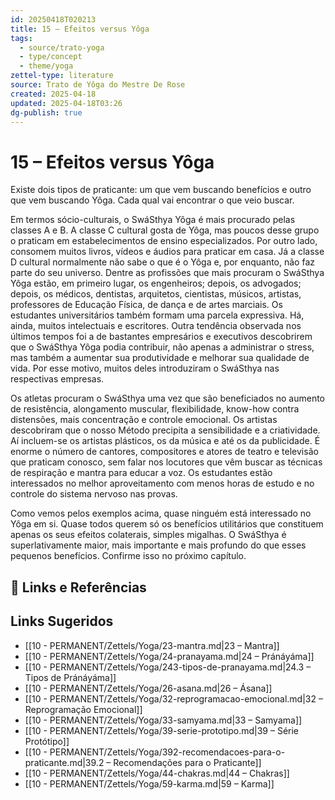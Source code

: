 ```yaml
---
id: 20250418T020213
title: 15 – Efeitos versus Yôga
tags:
  - source/trato-yoga
  - type/concept
  - theme/yoga
zettel-type: literature
source: Trato de Yôga do Mestre De Rose
created: 2025-04-18
updated: 2025-04-18T03:26
dg-publish: true
---
```


# 15 – Efeitos versus Yôga

Existe dois tipos de praticante: um que vem buscando benefícios e outro que vem buscando Yôga. Cada qual vai encontrar o que veio buscar.

Em termos sócio-culturais, o SwáSthya Yôga é mais procurado pelas classes A e B. A classe C cultural gosta de Yôga, mas poucos desse grupo o praticam em estabelecimentos de ensino especializados. Por outro lado, consomem muitos livros, vídeos e áudios para praticar em casa. Já a classe D cultural normalmente não sabe o que é o Yôga e, por enquanto, não faz parte do seu universo. Dentre as profissões que mais procuram o SwáSthya Yôga estão, em primeiro lugar, os engenheiros; depois, os advogados; depois, os médicos, dentistas, arquitetos, cientistas, músicos, artistas, professores de Educação Física, de dança e de artes marciais. Os estudantes universitários também formam uma parcela expressiva. Há, ainda, muitos intelectuais e escritores. Outra tendência observada nos últimos tempos foi a de bastantes empresários e executivos descobrirem que o SwáSthya Yôga podia contribuir, não apenas a administrar o stress, mas também a aumentar sua produtividade e melhorar sua qualidade de vida. Por esse motivo, muitos deles introduziram o SwáSthya nas respectivas empresas.

Os atletas procuram o SwáSthya uma vez que são beneficiados no aumento de resistência, alongamento muscular, flexibilidade, know-how contra distensões, mais concentração e controle emocional. Os artistas descobriram que o nosso Método precipita a sensibilidade e a criatividade. Aí incluem-se os artistas plásticos, os da música e até os da publicidade. É enorme o número de cantores, compositores e atores de teatro e televisão que praticam conosco, sem falar nos locutores que vêm buscar as técnicas de respiração e mantra para educar a voz. Os estudantes estão interessados no melhor aproveitamento com menos horas de estudo e no controle do sistema nervoso nas provas.

Como vemos pelos exemplos acima, quase ninguém está interessado no Yôga em si. Quase todos querem só os benefícios utilitários que constituem apenas os seus efeitos colaterais, simples migalhas. O SwáSthya é superlativamente maior, mais importante e mais profundo do que esses pequenos benefícios. Confirme isso no próximo capítulo.

## 🔗 Links e Referências

## Links Sugeridos

- [[10 - PERMANENT/Zettels/Yoga/23-mantra.md\|23 – Mantra]]
- [[10 - PERMANENT/Zettels/Yoga/24-pranayama.md\|24 – Pránáyáma]]
- [[10 - PERMANENT/Zettels/Yoga/243-tipos-de-pranayama.md\|24.3 – Tipos de Pránáyáma]]
- [[10 - PERMANENT/Zettels/Yoga/26-asana.md\|26 – Ásana]]
- [[10 - PERMANENT/Zettels/Yoga/32-reprogramacao-emocional.md\|32 – Reprogramação Emocional]]
- [[10 - PERMANENT/Zettels/Yoga/33-samyama.md\|33 – Samyama]]
- [[10 - PERMANENT/Zettels/Yoga/39-serie-prototipo.md\|39 – Série Protótipo]]
- [[10 - PERMANENT/Zettels/Yoga/392-recomendacoes-para-o-praticante.md\|39.2 – Recomendações para o Praticante]]
- [[10 - PERMANENT/Zettels/Yoga/44-chakras.md\|44 – Chakras]]
- [[10 - PERMANENT/Zettels/Yoga/59-karma.md\|59 – Karma]]